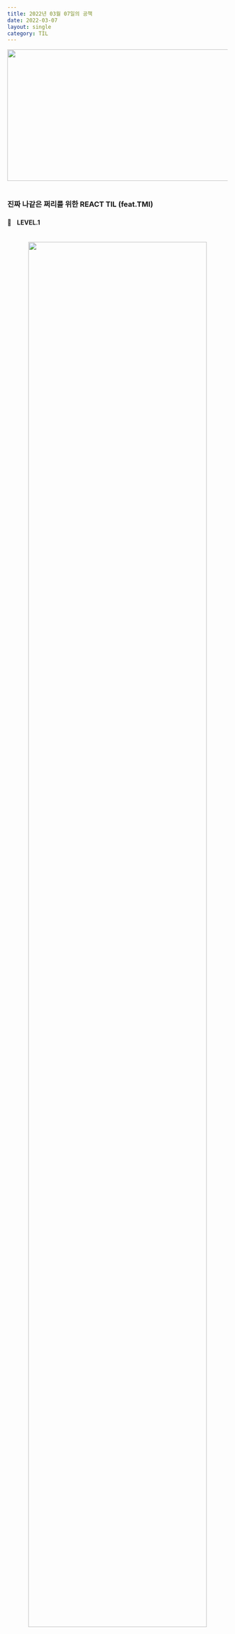 ```yaml
---
title: 2022년 03월 07일의 공책
date: 2022-03-07
layout: single
category: TIL
---
```


<center><img src="https://media.vlpt.us/images/do66i/post/5d8cdf50-df2b-43df-b30a-425b8ae5f110/%E1%84%83%E1%85%A1%E1%86%AB%E1%84%87%E1%85%B5%E1%84%8D%E1%85%A1%E1%86%AF2.gif" width="650" height="300" /></center>

<br>

### 진짜 나같은 쩌리를 위한 REACT TIL (feat.TMI)

#### 🌱ㅤLEVEL.1

<br>

<center><img src="https://user-images.githubusercontent.com/89396179/157050802-8f236ff3-d506-416f-9c95-bd259c174f32.png" width="90%" height="90%" /></center>
<br>
리엑트는 정말 별거 없는 것이다. HTML 다루듯 해주면 되는 것이다.<br>
<br>
<center><img src="https://user-images.githubusercontent.com/89396179/157050822-a04e99dc-a521-4b5e-acde-5e13a0bc8f70.png" width="90%" height="90%" /></center>
<br>
리엑트는 정말 별거 없다. CSS도 다를 것 없다.<br>
HTML 자체에서 style을 줄 수 있는 것 처럼 리엑트도 똑같은 것이다.<br>
<br>
<center><img src="https://user-images.githubusercontent.com/89396179/157050832-5d8346ef-0e4d-41fd-80ea-e4920ff8f00a.png" width="90%" height="90%" /></center>
<br>
리엑트는 별거 없지만 굉장한 것이다.<br>
스타일을 변수에 따로 저장하여 넣어부릴수 있는 것이다...!<br>
굉 장 해 엄 청 나 ! ! ! <br>
<br>
<center><img src="https://user-images.githubusercontent.com/89396179/157050836-d478fedd-daba-4123-a7b6-98aa2f407262.jpeg" width="90%" height="90%" /></center>
<br>
리엑트는 별거 없지만 굉장하였다.<br>
함수도 데이터 바인딩을 두들겨 할 수 있는 것이다...!<br>
<br>
<center><img src="https://user-images.githubusercontent.com/89396179/157051727-dce5c688-02ed-404f-ac1e-4a8591d8458f.jpeg" width="90%" height="90%" /></center>
<br>
알고 있었던 것과 색다르게 느껴졌던 것 아무튼 이것 저것 다 짬뽕해서 정리해봤다.<br>

_이것도 여지껏 모르고 있었냐 꾸애액! 한다면 당신이 잘난 것 입니다 🥰... 어쩔팁이..._
<br>

### 오늘의 일기

<br>
쒸익 쒸익 이제부턴 정말 리엑트뿐이다....<br>
이렇게 엄청난 라이브러리를 반의 반의 반의 반도 사용 못하는 멍청이가 되기 싫다.<br>
나의 장점 : 단순함 <br>
나의 단점 : 쫄보임 <br>
탑에 갱갈때 처럼 그냥 무대포로 코딩하자 넌 할 수 있다 ! 돌격해 ! <br>
<br>
<center><img src="https://user-images.githubusercontent.com/89396179/157053220-d3b1fd04-2166-4320-bd99-d35d88b624f3.jpeg" width="50%" height="50%" /></center>
<center><span style="color:rgb(245, 235, 154); font-Size: 50%">노력..해보는걸로</span></center>
<br>

---

# Sae Eleisa Tera Vi
